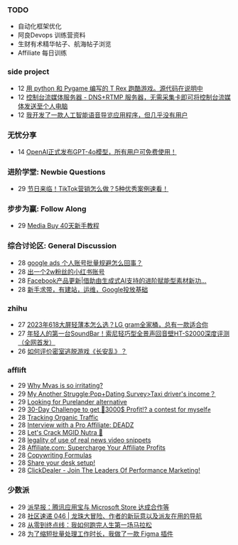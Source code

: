 ### TODO
-  自动化框架优化
-  阿良Devops 训练营资料
-  生财有术精华帖子、航海帖子浏览
-  Affiliate 每日训练

### side project
<!-- sideproject:START -->
-  12 [用 python 和 Pygame 编写的 T Rex 跑酷游戏。源代码在说明中](https://www.youtube.com/watch?v=pZySIXSelCA)
-  12 [控制台流媒体服务器 - DNS+RTMP 服务器，无需采集卡即可将控制台流媒体发送至个人电脑](https://github.com/Aioros/console-streaming-server)
-  12 [我开发了一款人工智能语音导览应用程序，但几乎没有用户](https://www.reddit.com/r/SideProject/comments/18gpp0e/ive_built_an_ai_audio_tour_app_but_have_almost_no/)<!-- sideproject:END -->


### 无忧分享
<!-- ruyo:START -->
-  14 [OpenAI正式发布GPT-4o模型，所有用户可免费使用！](https://51.ruyo.net/18663.html)<!-- ruyo:END -->

### 进阶学堂: Newbie Questions
<!-- advertcn1:START -->
-  29 [节日来临！TikTok营销怎么做？5种优秀案例速看！](https://www.advertcn.com/thread-115159-1-1.html)<!-- advertcn1:END -->

### 步步为赢: Follow Along
<!-- advertcn2:START -->
-  29 [Media Buy 40天新手教程](https://www.advertcn.com/thread-115158-1-1.html)<!-- advertcn2:END -->

### 综合讨论区: General Discussion
<!-- advertcn3:START -->
-  28 [google ads 个人账号批量规避怎么回事？](https://www.advertcn.com/thread-115156-1-1.html)
-  28 [出一个2w粉丝的小红书账号](https://www.advertcn.com/thread-115154-1-1.html)
-  28 [Facebook产品更新|借助由生成式AI支持的进阶赋能型素材新功...](https://www.advertcn.com/thread-115151-1-1.html)
-  28 [新手求带，有建站，运维，Google投放基础](https://www.advertcn.com/thread-115150-1-1.html)<!-- advertcn3:END -->


### zhihu
<!-- zhihu:START -->
-  27 [2023年618大屏轻薄本怎么选？LG gram全家桶，总有一款适合你](http://zhuanlan.zhihu.com/p/632641888?utm_campaign=rss&utm_medium=rss&utm_source=rss&utm_content=title)
-  27 [年轻人的第一台SoundBar！索尼轻巧型全景声回音壁HT-S2000深度评测（全网首发）](http://zhuanlan.zhihu.com/p/630990296?utm_campaign=rss&utm_medium=rss&utm_source=rss&utm_content=title)
-  26 [如何评价密室逃脱游戏《长安乱》？](http://www.zhihu.com/question/563950552/answer/3045961312?utm_campaign=rss&utm_medium=rss&utm_source=rss&utm_content=title)<!-- zhihu:END -->

### afflift
<!-- afflift:START -->
-  29 [Why Mvas is so irritating?](https://afflift.com/f/threads/why-mvas-is-so-irritating.13201/)
-  29 [My Another Struggle:Pop+Dating Survey&gt;Taxi driver&#39;s income？](https://afflift.com/f/threads/my-another-struggle-pop-dating-survey-taxi-drivers-income%EF%BC%9F.13190/)
-  29 [Looking for Purelander alternative](https://afflift.com/f/threads/looking-for-purelander-alternative.13076/)
-  29 [30-Day Challenge to get 🎯3000$ Profit⁉ a contest for myself✊](https://afflift.com/f/threads/30-day-challenge-to-get-%F0%9F%8E%AF3000-profit%E2%81%89-a-contest-for-myself%E2%9C%8A.9419/)
-  28 [Tracking Organic Traffic](https://afflift.com/f/threads/tracking-organic-traffic.13203/)
-  28 [Interview with a Pro Affiliate: DEADZ](https://afflift.com/f/threads/interview-with-a-pro-affiliate-deadz.7608/)
-  28 [Let&#39;s Crack MGID Nutra 🚀](https://afflift.com/f/threads/lets-crack-mgid-nutra-%F0%9F%9A%80.12967/)
-  28 [legality of use of real news video snippets](https://afflift.com/f/threads/legality-of-use-of-real-news-video-snippets.13200/)
-  28 [Affiliate.com: Supercharge Your Affiliate Profits](https://afflift.com/f/threads/affiliate-com-supercharge-your-affiliate-profits.13202/)
-  28 [Copywriting Formulas](https://afflift.com/f/threads/copywriting-formulas.1460/)
-  28 [Share your desk setup!](https://afflift.com/f/threads/share-your-desk-setup.4023/)
-  28 [ClickDealer - Join The Leaders Of Performance Marketing!](https://afflift.com/f/threads/clickdealer-join-the-leaders-of-performance-marketing.2440/)<!-- afflift:END -->

### 少数派
<!-- sspai:START -->
-  29 [派早报：腾讯应用宝与 Microsoft Store 达成合作等](https://sspai.com/post/89166)
-  28 [社区速递 046 | 龙珠大冒险、作者的新玩意以及派友在用的导航](https://sspai.com/post/89150)
-  28 [从零到终点线：我如何跑完人生第一场马拉松](https://sspai.com/post/89067)
-  28 [为了缩短批量处理工作时长，我做了一款 Figma 插件](https://sspai.com/post/89084)<!-- sspai:END -->
